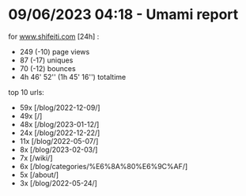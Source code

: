 # 09/06/2023 04:18 - Umami report
for www.shifeiti.com [24h] :

 - 249 (-10) page views
 - 87 (-17) uniques
 - 70 (-12) bounces
 - 4h 46' 52'' (1h 45' 16'') totaltime


top 10 urls:
 - 59x [/blog/2022-12-09/]
 - 49x [/]
 - 48x [/blog/2023-01-12/]
 - 24x [/blog/2022-12-22/]
 - 11x [/blog/2022-05-07/]
 - 8x [/blog/2023-02-03/]
 - 7x [/wiki/]
 - 6x [/blog/categories/%E6%8A%80%E6%9C%AF/]
 - 5x [/about/]
 - 3x [/blog/2022-05-24/]


